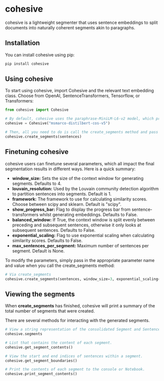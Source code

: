 # cohesive

cohesive is a lightweight segmenter that uses sentence embeddings to split documents into naturally coherent segments akin to paragraphs.

## Installation

You can install cohesive using pip:

```bash
pip install cohesive
```

## Using cohesive

To start using cohesive, import Cohesive and the relevant text embedding class. Choose from OpenAI, SentenceTransformers, Tensorflow, or Transformers:

```python
from cohesive import Cohesive

# By default, cohesive uses the paraphrase-MiniLM-L6-v2 model, which produces good results, but you can pass the name of any model into the Cohesive constructor.
cohesive = Cohesive("msmarco-distilbert-cos-v5")

# Then, all you need to do is call the create_segments method and pass in an array of sentences.
cohesive.create_segments(sentences)
```

## Finetuning cohesive

cohesive users can finetune several parameters, which all impact the final segmentation results in different ways. Here is a quick summary:

- **window_size:** Sets the size of the context window for generating segments. Defaults to 4.
- **louvain_resolution:** Used by the Louvain community detection algorithm to partition sentences into segments. Default is 1.
- **framework:** The framework to use for calculating similarity scores. Choose between scipy and sklearn. Default is "scipy".
- **show_progress_bar:** Flag to display the progress bar from sentence-transformers whilst generating embeddings. Defaults to False.
- **balanced_window:** If True, the context window is split evenly between preceding and subsequent sentences, otherwise it only looks at subsequent sentences. Defaults to False.
- **exponential_scaling:** Flag to use exponential scaling when calculating similarity scores. Defaults to False.
- **max_sentences_per_segment:** Maximum number of sentences per segment. Default is None.

To modify the parameters, simply pass in the appropriate parameter name and value when you call the create_segments method:

```python
# Via create_segments
cohesive.create_segments(sentences, window_size=3, exponential_scaling=True)
```

## Viewing the segments

When **create_segments** has finished, cohesive will print a summary of the total number of segments that were created.

There are several methods for interacting with the generated segments.

```python
# View a string representation of the consolidated Segment and Sentence objects
cohesive.segments

# List that contains the content of each segment.
cohesive.get_segment_contents()

# View the start and end indices of sentences within a segment.
cohesive.get_segment_boundaries()

# Print the contents of each segment to the console or Notebook.
cohesive.print_segment_contents()
```
